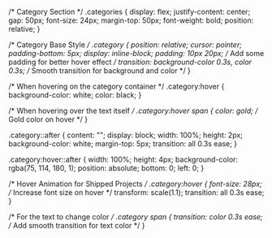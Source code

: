 /* Category Section */
.categories {
    display: flex;
    justify-content: center;
    gap: 50px;
    font-size: 24px;
    margin-top: 50px;
    font-weight: bold;
    position: relative;
}

/* Category Base Style */
.category {
    position: relative;
    cursor: pointer;
    padding-bottom: 5px;
    display: inline-block;
    padding: 10px 20px; /* Add some padding for better hover effect */
    transition: background-color 0.3s, color 0.3s; /* Smooth transition for background and color */
}

/* When hovering on the category container */
.category:hover {
    background-color: white;
    color: black;
}

/* When hovering over the text itself */
.category:hover span {
    color: gold; /* Gold color on hover */
}

.category::after {
    content: "";
    display: block;
    width: 100%;
    height: 2px;
    background-color: white;
    margin-top: 5px;
    transition: all 0.3s ease;
}

.category:hover::after {
    width: 100%;
    height: 4px;
    background-color: rgba(75, 114, 180, 1);
    position: absolute;
    bottom: 0;
    left: 0;
}

/* Hover Animation for Shipped Projects */
.category:hover {
    font-size: 28px; /* Increase font size on hover */
    transform: scale(1.1);
    transition: all 0.3s ease;
}

/* For the text to change color */
.category span {
    transition: color 0.3s ease; /* Add smooth transition for text color */
}
